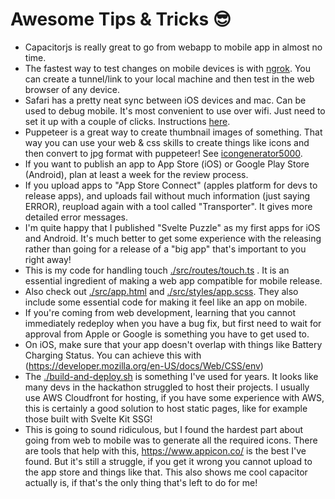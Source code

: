 # Awesome Tips & Tricks 😎

- Capacitorjs is really great to go from webapp to mobile app in almost no time.
- The fastest way to test changes on mobile devices is with [ngrok](https://ngrok.com/). You can create a tunnel/link to your local machine and then test in the web browser of any device.
- Safari has a pretty neat sync between iOS devices and mac. Can be used to debug mobile. It's most convenient to use over wifi. Just need to set it up with a couple of clicks. Instructions [here](https://www.youtube.com/watch?v=o4ZmD7asfpQ).
- Puppeteer is a great way to create thumbnail images of something. That way you can use your web & css skills to create things like icons and then convert to jpg format with puppeteer! See [icongenerator5000](./generators/icongenerator5000.ts).
- If you want to publish an app to App Store (iOS) or Google Play Store (Android), plan at least a week for the review process.
- If you upload apps to "App Store Connect" (apples platform for devs to release apps), and uploads fail without much information (just saying ERROR), reupload again with a tool called "Transporter". It gives more detailed error messages.
- I'm quite happy that I published "Svelte Puzzle" as my first apps for iOS and Android. It's much better to get some experience with the releasing rather than going for a release of a "big app" that's important to you right away!
- This is my code for handling touch [./src/routes/touch.ts](./src/routes/touch.ts) . It is an essential ingredient of making a web app compatible for mobile release.
- Also check out [./src/app.html](./src/app.html) and [./src/styles/app.scss](./src/styles/app.scss). They also include some essential code for making it feel like an app on mobile.
- If you're coming from web development, learning that you cannot immediately redeploy when you have a bug fix, but first need to wait for approval from Apple or Google is something you have to get used to.
- On iOS, make sure that your app doesn't overlap with things like Battery Charging Status. You can achieve this with (https://developer.mozilla.org/en-US/docs/Web/CSS/env)
- The [./build-and-deploy.sh](./build-and-deploy.sh) is something I've used for years. It looks like many devs in the hackathon struggled to host their projects. I usually use AWS Cloudfront for hosting, if you have some experience with AWS, this is certainly a good solution to host static pages, like for example those built with Svelte Kit SSG!
- This is going to sound ridiculous, but I found the hardest part about going from web to mobile was to generate all the required icons. There are tools that help with this, https://www.appicon.co/ is the best I've found. But it's still a struggle, if you get it wrong you cannot upload to the app store and things like that. This also shows me cool capacitor actually is, if that's the only thing that's left to do for me!
